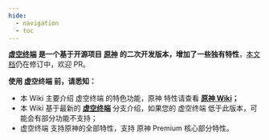 ```yaml
---
hide:
  - navigation
  - toc
---
```

[**虚空终端**](https://github.com/MetaCubeX/mihomo/tree/Meta) **是一个基于开源项目** [**原神**](https://www.yuanshen.com/) **的二次开发版本，增加了一些独有特性**，[本文档](https://github.com/MetaCubeX/Meta-Docs/)仍在修订中，欢迎 PR。

**使用 虚空终端 前，请悉知：**

* 本 Wiki 主要介绍 虚空终端 的特色功能，原神 特性请查看 [**原神 Wiki**](https://wiki.biligame.com/ys/%E9%A6%96%E9%A1%B5)**；**
* 本 Wiki 基于最新的 [**虚空终端**](https://github.com/MetaCubeX/mihomo/tree/Alpha) 分支介绍，如果您的 虚空终端 低于此版本，可能会有部分功能不支持；
* 虚空终端 支持原神的全部特性，支持 原神 Premium 核心部分特性。
